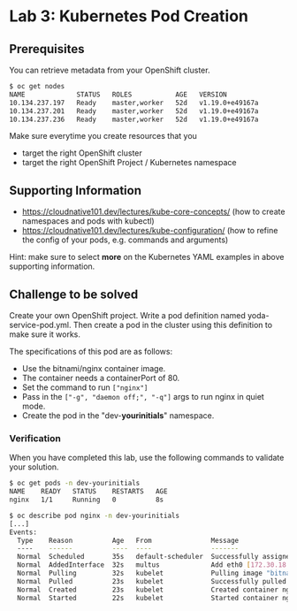 # Lab 3: Kubernetes Pod Creation

## Prerequisites

You can retrieve metadata from your OpenShift cluster.

```bash
$ oc get nodes
NAME             STATUS   ROLES           AGE   VERSION
10.134.237.197   Ready    master,worker   52d   v1.19.0+e49167a
10.134.237.201   Ready    master,worker   52d   v1.19.0+e49167a
10.134.237.236   Ready    master,worker   52d   v1.19.0+e49167a
```

Make sure everytime you create resources that you

- target the right OpenShift cluster
- target the right OpenShift Project / Kubernetes namespace

## Supporting Information

- https://cloudnative101.dev/lectures/kube-core-concepts/ (how to create namespaces and pods with kubectl)
- https://cloudnative101.dev/lectures/kube-configuration/ (how to refine the config of your pods, e.g. commands and arguments)

Hint: make sure to select **more** on the Kubernetes YAML examples in above supporting information.

## Challenge to be solved

Create your own OpenShift project.
Write a pod definition named yoda-service-pod.yml. Then create a pod in the cluster using this definition to make sure it works.

The specifications of this pod are as follows:

- Use the bitnami/nginx container image.
- The container needs a containerPort of 80.
- Set the command to run `["nginx"]`
- Pass in the `["-g", "daemon off;", "-q"]` args to run nginx in quiet mode.
- Create the pod in the "dev-**yourinitials**" namespace.

### Verification

When you have completed this lab, use the following commands to validate your solution.

```bash
$ oc get pods -n dev-yourinitials
NAME    READY   STATUS    RESTARTS   AGE
nginx   1/1     Running   0          8s

$ oc describe pod nginx -n dev-yourinitials
[...]
Events:
  Type    Reason          Age   From               Message
  ----    ------          ----  ----               -------
  Normal  Scheduled       35s   default-scheduler  Successfully assigned dev-gw/nginx to 10.134.237.201
  Normal  AddedInterface  32s   multus             Add eth0 [172.30.18.150/32]
  Normal  Pulling         32s   kubelet            Pulling image "bitnami/nginx"
  Normal  Pulled          23s   kubelet            Successfully pulled image "bitnami/nginx" in 8.925497856s
  Normal  Created         23s   kubelet            Created container nginx
  Normal  Started         22s   kubelet            Started container nginx
```
